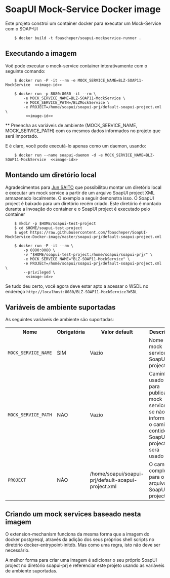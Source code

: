 # SoapUI Mock-Service Docker image

Este projeto constroi um container docker para executar um Mock-Service com o SOAP-UI

        $ docker build -t fbascheper/soapui-mockservice-runner .

## Executando a imagem

Voê pode executar o mock-service container interativamente com o seguinte comando:

        $ docker run -P -it --rm -e MOCK_SERVICE_NAME=BLZ-SOAP11-MockService  <<image-id>>

        $ docker run -p 8080:8080 -it --rm \
            -e MOCK_SERVICE_NAME=BLZ-SOAP11-MockService \
            -e MOCK_SERVICE_PATH=/BLZMockService \
            -e PROJECT=/home/soapui/soapui-prj/default-soapui-project.xml \
             <<image-id>>

** Preencha as variáveis de ambiente (MOCK_SERVICE_NAME, MOCK_SERVICE_PATH) com os mesmos dados informados no projeto que será importado. 


E é claro, você pode executá-lo apenas como um daemon, usando:
 
        $ docker run --name soapui-daemon -d -e MOCK_SERVICE_NAME=BLZ-SOAP11-MockService  <<image-id>>


## Montando um diretório local
Agradecimentos para [Jun SAITO](https://github.com/st63jun) que possibilitou montar um diretório local e executar um mock service a partir de um arquivo
SoapUI project XML armazenado localmente. O exemplo a seguir demonstra isso. O SoapUI project é baixado para um diretório recém criado. Este diretório é montado durante a invoação do container e o SoapUI project é executado pelo container

        $ mkdir -p $HOME/soapui-test-project
        $ cd $HOME/soapui-test-project 
        $ wget https://raw.githubusercontent.com/fbascheper/SoapUI-MockService-Docker-image/master/soapui-prj/default-soapui-project.xml

        $ docker run -P -it --rm \
            -p 8080:8080 \
            -v "$HOME/soapui-test-project:/home/soapui/soapui-prj/" \
            -e MOCK_SERVICE_NAME="BLZ-SOAP11-MockService" \
            -e PROJECT=/home/soapui/soapui-prj/default-soapui-project.xml \
            --privileged \
             <<image-id>>


Se tudo deu certo, você agora deve estar apto a acessar o WSDL no endereço ``http://localhost:8080/BLZ-SOAP11-MockService?WSDL``


## Variáveis de ambiente suportadas

As seguintes variáveis de ambiente são suportadas:

<table>
    <tr>
        <th>Nome</th>
        <th>Obrigatória</th>
        <th>Valor default</th>
        <th>Descrição</th>
    </tr>    
    <tr>
        <td><code>MOCK_SERVICE_NAME</code></td>
        <td>SIM</td>
        <td>Vazio</td>
        <td>Nome do mock service no SoapUI project</td>
    </tr>
    <tr>
        <td><code>MOCK_SERVICE_PATH</code></td>
        <td>NÃO</td>
        <td>Vazio</td>
        <td>Caminho usado para publicar o mock service, se não for informado, o caminho contido no SoapUI project será usado</td>
    </tr>
    <tr>
        <td><code>PROJECT</code></td>
        <td>NÃO</td>
        <td>/home/soapui/soapui-prj/default-soapui-project.xml</td>
        <td>O caminho completo para o arquivo SoapUI project</td>
    </tr>
</table>


## Criando um mock services baseado nesta imagem

O extension-mechanism funciona da mesma forma que a imagem do docker postgresql, através da adição dos seus próprios shell scripts no diretório docker-entrypoint-initdb. Mas como uma regra, isto não deve ser necessário. 

A melhor forma para criar uma imagem é adicionar o seu próprio SoapUI project no diretório soapui-prj e referenciar este projeto usando as variáveis de ambiente suportadas.
 

